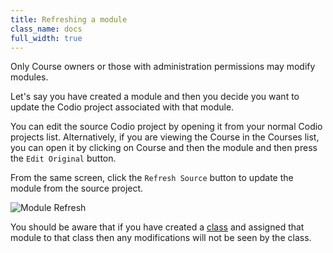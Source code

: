 ```yaml
---
title: Refreshing a module
class_name: docs
full_width: true
---
```


Only Course owners or those with administration permissions may modify modules.

Let's say you have created a module and then you decide you want to update the Codio project associated with that module. 

You can edit the source Codio project by opening it from your normal Codio projects list. Alternatively, if you are viewing the Course in the Courses list, you can open it by clicking on Course and then the module and then press the `Edit Original` button.

From the same screen, click the `Refresh Source` button to update the module from the source project.

![Module Refresh](/img/docs/module_refresh.png)

You should be aware that if you have created a [class](/docs/dashboard/classes) and assigned that module to that class then any modifications will not be seen by the class.


